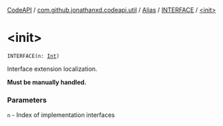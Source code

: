 [CodeAPI](../../../index.md) / [com.github.jonathanxd.codeapi.util](../../index.md) / [Alias](../index.md) / [INTERFACE](index.md) / [&lt;init&gt;](.)

# &lt;init&gt;

`INTERFACE(n: `[`Int`](https://kotlinlang.org/api/latest/jvm/stdlib/kotlin/-int/index.html)`)`

Interface extension localization.

**Must be manually handled.**

### Parameters

`n` - Index of implementation interfaces